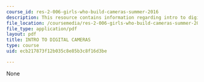 ```yaml
---
course_id: res-2-006-girls-who-build-cameras-summer-2016
description: This resource contains information regarding intro to digital cameras.
file_location: /coursemedia/res-2-006-girls-who-build-cameras-summer-2016/ecb217873f12b035c8e85b3c8f16d3be_MITRES_2_006SUM16_Intro.pdf
file_type: application/pdf
layout: pdf
title: INTRO TO DIGITAL CAMERAS
type: course
uid: ecb217873f12b035c8e85b3c8f16d3be

---
```

None